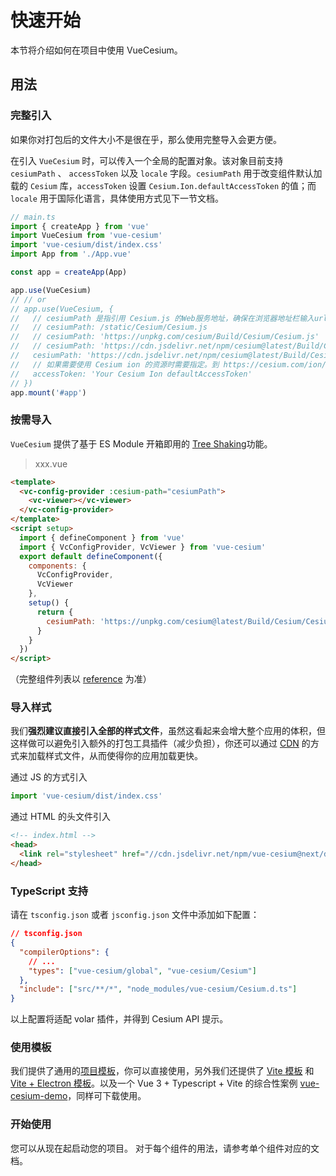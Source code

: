 # 快速开始

本节将介绍如何在项目中使用 VueCesium。

## 用法

### 完整引入

如果你对打包后的文件大小不是很在乎，那么使用完整导入会更方便。

在引入 `VueCesium` 时，可以传入一个全局的配置对象。该对象目前支持 `cesiumPath` 、 `accessToken` 以及 `locale` 字段。`cesiumPath` 用于改变组件默认加载的 `Cesium` 库，`accessToken` 设置 `Cesium.Ion.defaultAccessToken` 的值；而 `locale` 用于国际化语言，具体使用方式见下一节文档。

```typescript
// main.ts
import { createApp } from 'vue'
import VueCesium from 'vue-cesium'
import 'vue-cesium/dist/index.css'
import App from './App.vue'

const app = createApp(App)

app.use(VueCesium)
// // or
// app.use(VueCesium, {
//   // cesiumPath 是指引用 Cesium.js 的Web服务地址，确保在浏览器地址栏输入url后能直接打开，可以是本地或者 CDN 地址如
//   // cesiumPath: /static/Cesium/Cesium.js
//   // cesiumPath: 'https://unpkg.com/cesium/Build/Cesium/Cesium.js'
//   // cesiumPath: 'https://cdn.jsdelivr.net/npm/cesium@latest/Build/Cesium/Cesium.js'
//   cesiumPath: 'https://cdn.jsdelivr.net/npm/cesium@latest/Build/Cesium/Cesium.js',
//   // 如果需要使用 Cesium ion 的资源时需要指定。到 https://cesium.com/ion/ 申请一个账户，获取Access Token。不指定的话可能导致 CesiumIon 的在线影像、地形加载失败。
//   accessToken: 'Your Cesium Ion defaultAccessToken'
// })
app.mount('#app')
```

### 按需导入

`VueCesium` 提供了基于 ES Module 开箱即用的 [Tree Shaking](https://webpack.js.org/guides/tree-shaking/)功能。

> xxx.vue

```html
<template>
  <vc-config-provider :cesium-path="cesiumPath">
    <vc-viewer></vc-viewer>
  </vc-config-provider>
</template>
<script setup>
  import { defineComponent } from 'vue'
  import { VcConfigProvider, VcViewer } from 'vue-cesium'
  export default defineComponent({
    components: {
      VcConfigProvider,
      VcViewer
    },
    setup() {
      return {
        cesiumPath: 'https://unpkg.com/cesium@latest/Build/Cesium/Cesium.js'
      }
    }
  })
</script>
```

（完整组件列表以 [reference](https://github.com/zouyaoji/vue-cesium/blob/dev/packages/vue-cesium/component.ts) 为准）

### 导入样式

我们**强烈建议直接引入全部的样式文件**，虽然这看起来会增大整个应用的体积，但这样做可以避免引入额外的打包工具插件（减少负担），你还可以通过 [CDN](https://www.cloudflare.com/learning/cdn/what-is-a-cdn/)
的方式来加载样式文件，从而使得你的应用加载更快。

通过 JS 的方式引入

```typescript
import 'vue-cesium/dist/index.css'
```

通过 HTML 的头文件引入

```html
<!-- index.html -->
<head>
  <link rel="stylesheet" href="//cdn.jsdelivr.net/npm/vue-cesium@next/dist/index.css" />
</head>
```

### TypeScript 支持

请在 `tsconfig.json` 或者 `jsconfig.json` 文件中添加如下配置：

```json
// tsconfig.json
{
  "compilerOptions": {
    // ...
    "types": ["vue-cesium/global", "vue-cesium/Cesium"]
  },
  "include": ["src/**/*", "node_modules/vue-cesium/Cesium.d.ts"]
}
```

以上配置将适配 volar 插件，并得到 Cesium API 提示。

### 使用模板

我们提供了通用的[项目模板](https://github.com/zouyaoji/vue-cesium-starter)，你可以直接使用，另外我们还提供了 [Vite 模板](https://github.com/zouyaoji/vue-cesium-vite-starter) 和 [Vite + Electron 模板](https://github.com/zouyaoji/vue-cesium-electron-vite-starter)。以及一个 Vue 3 + Typescript + Vite 的综合性案例 [vue-cesium-demo](https://github.com/zouyaoji/vue-cesium-demo)，同样可下载使用。

### 开始使用

您可以从现在起启动您的项目。 对于每个组件的用法，请参考单个组件对应的文档。
